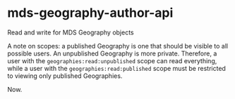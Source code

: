 # mds-geography-author-api

Read and write for MDS Geography objects

A note on scopes: a published Geography is one that should be visible to all possible users. An unpublished Geography is more private. Therefore, a user with the `geographies:read:unpublished` scope can read everything, while a user with the `geographies:read:published` scope must be restricted to viewing only published Geographies.

Now.
